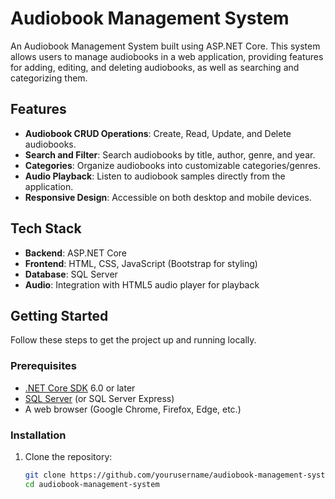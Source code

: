 # Audiobook Management System

An Audiobook Management System built using ASP.NET Core. This system allows users to manage audiobooks in a web application, providing features for adding, editing, and deleting audiobooks, as well as searching and categorizing them.

## Features


- **Audiobook CRUD Operations**: Create, Read, Update, and Delete audiobooks.
- **Search and Filter**: Search audiobooks by title, author, genre, and year.
- **Categories**: Organize audiobooks into customizable categories/genres.
- **Audio Playback**: Listen to audiobook samples directly from the application.
- **Responsive Design**: Accessible on both desktop and mobile devices.

## Tech Stack

- **Backend**: ASP.NET Core
- **Frontend**: HTML, CSS, JavaScript (Bootstrap for styling)
- **Database**: SQL Server
- **Audio**: Integration with HTML5 audio player for playback

## Getting Started

Follow these steps to get the project up and running locally.

### Prerequisites

- [.NET Core SDK](https://dotnet.microsoft.com/download) 6.0 or later
- [SQL Server](https://www.microsoft.com/en-us/sql-server) (or SQL Server Express)
- A web browser (Google Chrome, Firefox, Edge, etc.)

### Installation

1. Clone the repository:
   ```bash
   git clone https://github.com/yourusername/audiobook-management-system.git
   cd audiobook-management-system
